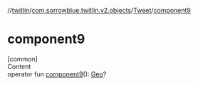 //[twitlin](../../index.md)/[com.sorrowblue.twitlin.v2.objects](../index.md)/[Tweet](index.md)/[component9](component9.md)



# component9  
[common]  
Content  
operator fun [component9](component9.md)(): [Geo](../-geo/index.md)?  



